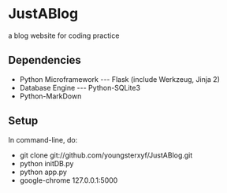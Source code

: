 JustABlog
=========

a blog website for coding practice

Dependencies
--------------

* Python Microframework --- Flask (include Werkzeug, Jinja 2)
* Database Engine --- Python-SQLite3
* Python-MarkDown

Setup
-------

In command-line, do:

* git clone git://github.com/youngsterxyf/JustABlog.git
* python initDB.py
* python app.py
* google-chrome 127.0.0.1:5000
